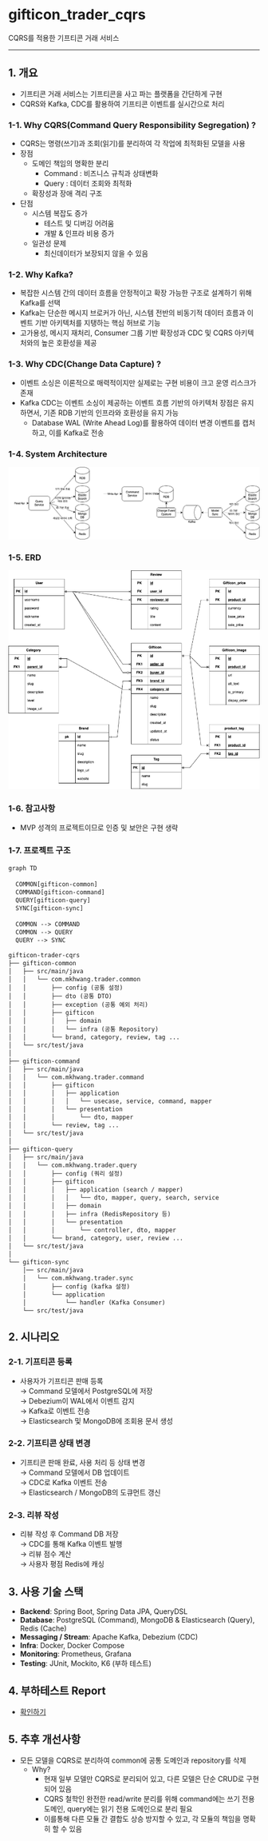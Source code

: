 # gifticon_trader_cqrs
CQRS를 적용한 기프티콘 거래 서비스

----

## 1. 개요
- 기프티콘 거래 서비스는 기프티콘을 사고 파는 플랫폼을 간단하게 구현
- CQRS와 Kafka, CDC를 활용하여 기프티콘 이벤트를 실시간으로 처리

### 1-1. Why CQRS(Command Query Responsibility Segregation) ?
- CQRS는 명령(쓰기)과 조회(읽기)를 분리하여 각 작업에 최적화된 모델을 사용
- 장점
  - 도메인 책임의 명확한 분리
    - Command : 비즈니스 규칙과 상태변화
    - Query : 데이터 조회와 최적화
  - 확장성과 장애 격리 구조
- 단점
  - 시스템 복잡도 증가
    - 테스트 및 디버깅 어려움
    - 개발 & 인프라 비용 증가
  - 일관성 문제
    - 최신데이터가 보장되지 않을 수 있음

### 1-2. Why Kafka?
- 복잡한 시스템 간의 데이터 흐름을 안정적이고 확장 가능한 구조로 설계하기 위해 Kafka를 선택 
- Kafka는 단순한 메시지 브로커가 아닌, 시스템 전반의 비동기적 데이터 흐름과 이벤트 기반 아키텍처를 지탱하는 핵심 허브로 기능 
- 고가용성, 메시지 재처리, Consumer 그룹 기반 확장성과 CDC 및 CQRS 아키텍처와의 높은 호환성을 제공


### 1-3. Why CDC(Change Data Capture) ?
- 이벤트 소싱은 이론적으로 매력적이지만 실제로는 구현 비용이 크고 운영 리스크가 존재
- Kafka CDC는 이벤트 소싱이 제공하는 이벤트 흐름 기반의 아키텍처 장점은 유지하면서, 기존 RDB 기반의 인프라와 호환성을 유지 가능
  - Database WAL (Write Ahead Log)를 활용하여 데이터 변경 이벤트를 캡처하고, 이를 Kafka로 전송


### 1-4. System Architecture
![시스템구성도](system.png)

### 1-5. ERD
![ERD](erd.png)

### 1-6. 참고사항
- MVP 성격의 프로젝트이므로 인증 및 보안은 구현 생략

### 1-7. 프로젝트 구조

```mermaid
graph TD

  COMMON[gifticon-common]
  COMMAND[gifticon-command]
  QUERY[gifticon-query]
  SYNC[gifticon-sync]

  COMMON --> COMMAND
  COMMON --> QUERY
  QUERY --> SYNC
```

```
gifticon-trader-cqrs
├── gifticon-common
│   ├── src/main/java
│   │   └── com.mkhwang.trader.common
│   │       ├── config (공통 설정)
│   │       ├── dto (공통 DTO)
│   │       ├── exception (공통 예외 처리)
│   │       ├── gifticon
│   │       │   ├── domain
│   │       │   └── infra (공통 Repository)
│   │       └── brand, category, review, tag ...
│   └── src/test/java
│
├── gifticon-command
│   ├── src/main/java
│   │   └── com.mkhwang.trader.command
│   │       ├── gifticon
│   │       │   ├── application
│   │       │   │   └── usecase, service, command, mapper 
│   │       │   └── presentation
│   │       │       └── dto, mapper
│   │       └── review, tag ...
│   └── src/test/java
│
├── gifticon-query
│   ├── src/main/java
│   │   └── com.mkhwang.trader.query
│   │       ├── config (쿼리 설정)
│   │       ├── gifticon
│   │       │   ├── application (search / mapper)
│   │       │   │   └── dto, mapper, query, search, service
│   │       │   ├── domain
│   │       │   ├── infra (RedisRepository 등)
│   │       │   └── presentation
│   │       │       └── controller, dto, mapper
│   │       └── brand, category, user, review ...
│   └── src/test/java
│
└── gifticon-sync
    │── src/main/java
    │   └── com.mkhwang.trader.sync
    │       ├── config (kafka 설정)
    │       └── application
    │           └── handler (Kafka Consumer)
    └── src/test/java

```

## 2. 시나리오

### 2-1. 기프티콘 등록
- 사용자가 기프티콘 판매 등록  
  → Command 모델에서 PostgreSQL에 저장  
  → Debezium이 WAL에서 이벤트 감지  
  → Kafka로 이벤트 전송  
  → Elasticsearch 및 MongoDB에 조회용 문서 생성

### 2-2. 기프티콘 상태 변경
- 기프티콘 판매 완료, 사용 처리 등 상태 변경  
  → Command 모델에서 DB 업데이트  
  → CDC로 Kafka 이벤트 전송  
  → Elasticsearch / MongoDB의 도큐먼트 갱신

### 2-3. 리뷰 작성
- 리뷰 작성 후 Command DB 저장  
  → CDC를 통해 Kafka 이벤트 발행  
  → 리뷰 점수 계산  
  → 사용자 평점 Redis에 캐싱

## 3. 사용 기술 스택
- **Backend**: Spring Boot, Spring Data JPA, QueryDSL
- **Database**: PostgreSQL (Command), MongoDB & Elasticsearch (Query), Redis (Cache)
- **Messaging / Stream**: Apache Kafka, Debezium (CDC)
- **Infra**: Docker, Docker Compose
- **Monitoring**: Prometheus, Grafana
- **Testing**: JUnit, Mockito, K6 (부하 테스트)

## 4. 부하테스트 Report
- [확인하기](./k6/README.md)

## 5. 추후 개선사항
- 모든 모델을 CQRS로 분리하여 common에 공통 도메인과 repository를 삭제
  - Why?
    - 현재 일부 모델만 CQRS로 분리되어 있고, 다른 모델은 단순 CRUD로 구현되어 있음
    - CQRS 철학인 완전한 read/write 분리를 위해 command에는 쓰기 전용 도메인, query에는 읽기 전용 도메인으로 분리 필요
    - 이를통해 다른 모듈 간 결합도 상승 방지할 수 있고, 각 모듈의 책임을 명확히 할 수 있음